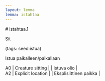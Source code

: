 ```yaml
---
layout: lemma
lemma: istahtaa
---
```


<div class="sense">
# <span class="sensename">istahtaa.1</span>

<span class="description">Sit</span>

(tags: seed:istua)

<span class="description">Istua paikalleen/paikallaan</span>

A0 | Creature sitting |   | Istuva olio |  
A2 | Explicit location |   | Eksplisiittinen paikka |  

</div>

